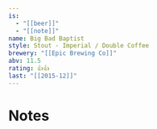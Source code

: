 ```yaml
---
is:
  - "[[beer]]"
  - "[[note]]"
name: Big Bad Baptist
style: Stout - Imperial / Double Coffee
brewery: "[[Epic Brewing Co]]"
abv: 11.5
rating: 👍👍
last: "[[2015-12]]"
---
```

# Notes

